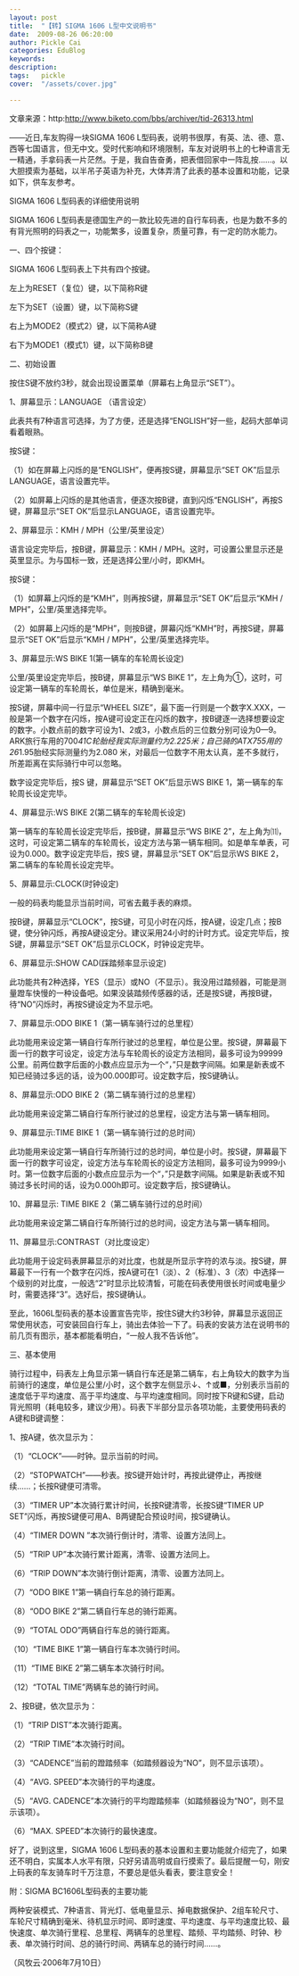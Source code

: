 ```yaml
---
layout: post  
title:  "【转】SIGMA 1606 L型中文说明书"
date:  2009-08-26 06:20:00
author: Pickle Cai  
categories: EduBlog  
keywords: 
description:   
tags:	pickle   
cover:  "/assets/cover.jpg"  

---
```


文章来源：http:http://www.biketo.com/bbs/archiver/tid-26313.html



 



——近日,车友购得一块SIGMA 1606 L型码表，说明书很厚，有英、法、德、意、西等七国语言，但无中文。受时代影响和环境限制，车友对说明书上的七种语言无一精通，手拿码表一片茫然。于是，我自告奋勇，把表借回家中一阵乱按……。以大胆摸索为基础，以半吊子英语为补充，大体弄清了此表的基本设置和功能，记录如下，供车友参考。 



SIGMA 1606 L型码表的详细使用说明 



SIGMA 1606 L型码表是德国生产的一款比较先进的自行车码表，也是为数不多的有背光照明的码表之一，功能繁多，设置复杂，质量可靠，有一定的防水能力。 



一、四个按键： 



SIGMA 1606 L型码表上下共有四个按键。 



左上为RESET（复位）键，以下简称R键



左下为SET（设置）键，以下简称S键



右上为MODE2（模式2）键，以下简称A键



右下为MODE1（模式1）键，以下简称B键 



二、初始设置 



按住S键不放约3秒，就会出现设置菜单（屏幕右上角显示“SET”）。



1、屏幕显示：LANGUAGE （语言设定） 



此表共有7种语言可选择，为了方便，还是选择“ENGLISH”好一些，起码大部单词看着眼熟。 



按S键：



（1）如在屏幕上闪烁的是“ENGLISH”，便再按S键，屏幕显示“SET OK”后显示LANGUAGE，语言设置完毕。



（2）如屏幕上闪烁的是其他语言，便逐次按B键，直到闪烁“ENGLISH”，再按S键，屏幕显示“SET OK”后显示LANGUAGE，语言设置完毕。



2、屏幕显示：KMH / MPH（公里/英里设定） 



语言设定完毕后，按B键，屏幕显示：KMH / MPH。这时，可设置公里显示还是英里显示。为与国标一致，还是选择公里/小时，即KMH。



按S键：



（1）如屏幕上闪烁的是“KMH”，则再按S键，屏幕显示“SET OK”后显示“KMH / MPH”，公里/英里选择完毕。



（2）如屏幕上闪烁的是“MPH”，则按B键，屏幕闪烁“KMH”时，再按S键，屏幕显示“SET OK”后显示“KMH / MPH”，公里/英里选择完毕。



3、屏幕显示:WS BIKE 1(第一辆车的车轮周长设定) 



公里/英里设定完毕后，按B键，屏幕显示“WS BIKE 1”，左上角为①，这时，可设定第一辆车的车轮周长，单位是米，精确到毫米。



按S键，屏幕中间一行显示“WHEEL SIZE”，最下面一行则是一个数字X.XXX，一般是第一个数字在闪烁，按A键可设定正在闪烁的数字，按B键逐一选择想要设定的数字。小数点前的数字可设为1、2或3，小数点后的三位数分别可设为0—9。ARK旅行车用的700*41C轮胎经我实际测量约为2.225米；自己骑的ATX755用的26*1.95胎经实际测量约为2.080 米，对最后一位数字不用太认真，差不多就行，所差距离在实际骑行中可以忽略。 



数字设定完毕后，按S 键，屏幕显示“SET OK”后显示WS BIKE 1，第一辆车的车轮周长设定完毕。



4、屏幕显示:WS BIKE 2(第二辆车的车轮周长设定) 



第一辆车的车轮周长设定完毕后，按B键，屏幕显示“WS BIKE 2”，左上角为⑾，这时，可设定第二辆车的车轮周长，设定方法与第一辆车相同。如是单车单表，可设为0.000。数字设定完毕后，按S 键，屏幕显示“SET OK”后显示WS BIKE 2，第二辆车的车轮周长设定完毕。



5、屏幕显示:CLOCK(时钟设定) 



一般的码表均能显示当前时间，可省去戴手表的麻烦。



按B键，屏幕显示“CLOCK”，按S键，可见小时在闪烁，按A键，设定几点；按B键，使分钟闪烁，再按A键设定分。建议采用24小时的计时方式。设定完毕后，按S键，屏幕显示“SET OK”后显示CLOCK，时钟设定完毕。



6、屏幕显示:SHOW CAD(踩踏频率显示设定) 



此功能共有2种选择，YES（显示）或NO（不显示）。我没用过踏频器，可能是测量蹬车快慢的一种设备吧。如果没装踏频传感器的话，还是按S键，再按B键，待“NO”闪烁时，再按S键设定为不显示吧。



7、屏幕显示:ODO BIKE 1（第一辆车骑行过的总里程） 



此功能用来设定第一辆自行车所行驶过的总里程，单位是公里。按S键，屏幕最下面一行的数字可设定，设定方法与车轮周长的设定方法相同，最多可设为99999公里。前两位数字后面的小数点应显示为一个“，”只是数字间隔。如果是新表或不知已经骑过多远的话，设为00.000即可。设定数字后，按S键确认。



8、屏幕显示:ODO BIKE 2（第二辆车骑行过的总里程） 



此功能用来设定第二辆自行车所行驶过的总里程，设定方法与第一辆车相同。



9、屏幕显示:TIME BIKE 1（第一辆车骑行过的总时间） 



此功能用来设定第一辆自行车所骑行过的总时间，单位是小时。按S键，屏幕最下面一行的数字可设定，设定方法与车轮周长的设定方法相同，最多可设为9999小时。第一位数字后面的小数点应显示为一个“，”只是数字间隔。如果是新表或不知骑过多长时间的话，设为0.000h即可。设定数字后，按S键确认。



10、屏幕显示: TIME BIKE 2（第二辆车骑行过的总时间） 



此功能用来设定第二辆自行车所骑行过的总时间，设定方法与第一辆车相同。



11、屏幕显示:CONTRAST（对比度设定） 



此功能用于设定码表屏幕显示的对比度，也就是所显示字符的浓与淡。按S键，屏幕最下一行有一个数字在闪烁，按A键可在1（淡）、2（标准）、3（浓）中选择一个级别的对比度，一般选“2”时显示比较清皙，可能在码表使用很长时间或电量少时，需要选择“3”。选好后，按S键确认。



至此，1606L型码表的基本设置宣告完毕，按住S键大约3秒钟，屏幕显示返回正常使用状态，可安装回自行车上，骑出去体验一下了。码表的安装方法在说明书的前几页有图示，基本都能看明白，“一般人我不告诉他”。



三、基本使用



骑行过程中，码表左上角显示第一辆自行车还是第二辆车，右上角较大的数字为当前骑行的速度，单位是公里/小时，这个数字左侧显示↓、↑或■，分别表示当前的速度低于平均速度、高于平均速度、与平均速度相同。同时按下R键和S键，启动背光照明（耗电较多，建议少用）。码表下半部分显示各项功能，主要使用码表的A键和B键调整：



1、按A键，依次显示为：



（1）“CLOCK”——时钟。显示当前的时间。



（2）“STOPWATCH”——秒表。按S键开始计时，再按此键停止，再按继续……；长按R键便可清零。



（3）“TIMER UP”本次骑行累计时间，长按R键清零，长按S键“TIMER UP SET”闪烁，再按S键便可用A、B两键配合预设时间，按S键确认。



（4）“TIMER DOWN ”本次骑行倒计时，清零、设置方法同上。 



（5）“TRIP UP”本次骑行累计距离，清零、设置方法同上。



（6）“TRIP DOWN”本次骑行倒计距离，清零、设置方法同上。



（7）“ODO BIKE 1”第一辆自行车总的骑行距离。



（8）“ODO BIKE 2”第二辆自行车总的骑行距离。



（9）“TOTAL ODO”两辆自行车总的骑行距离。



（10）“TIME BIKE 1”第一辆自行车本次骑行时间。



（11）“TIME BIKE 2”第二辆车本次骑行时间。



（12）“TOTAL TIME”两辆车总的骑行时间。



2、按B键，依次显示为：



（1）“TRIP DIST”本次骑行距离。



（2）“TRIP TIME”本次骑行时间。



（3）“CADENCE”当前的蹬踏频率（如踏频器设为“NO”，则不显示该项）。



（4）“AVG. SPEED”本次骑行的平均速度。



（5）“AVG. CADENCE”本次骑行的平均蹬踏频率（如踏频器设为“NO”，则不显示该项）。



（6）“MAX. SPEED”本次骑行的最快速度。



好了，说到这里，SIGMA 1606 L型码表的基本设置和主要功能就介绍完了，如果还不明白，实属本人水平有限，只好另请高明或自行摸索了。最后提醒一句，刚安上码表的车友骑车时千万注意，不要总是低头看表，要注意安全！



 



附：SIGMA BC1606L型码表的主要功能



两种安装模式、7种语言、背光灯、低电量显示、掉电数据保护、2组车轮尺寸、车轮尺寸精确到毫米、待机显示时间、即时速度、平均速度、与平均速度比较、最快速度、单次骑行里程、总里程、两辆车的总里程、踏频、平均踏频、时钟、秒表、单次骑行时间、总的骑行时间、两辆车总的骑行时间……。



（风牧云·2006年7月10日）



 



		    
